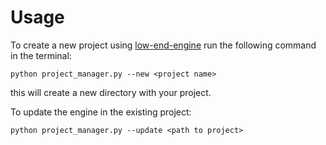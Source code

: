 # Usage

To create a new project using [low-end-engine](https://github.com/Flone-dnb/low-end-engine) run the following command in the terminal:

```
python project_manager.py --new <project name>
```

this will create a new directory with your project.

To update the engine in the existing project:

```
python project_manager.py --update <path to project>
```


